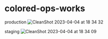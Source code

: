 # colored-ops-works

production
![CleanShot 2023-04-04 at 18 34 32](https://user-images.githubusercontent.com/1581776/229751133-cac4bb2e-552d-483b-9fcf-72fdd4fa0a3f.png)

staging
![CleanShot 2023-04-04 at 18 34 09](https://user-images.githubusercontent.com/1581776/229751144-478ffdda-d1eb-47c5-a1e9-664d801caa20.png)
